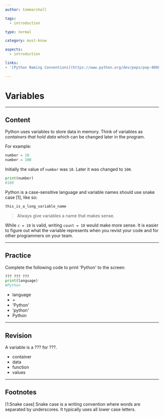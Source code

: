 ```yaml
---
author: tommarshall

tags:
  - introduction

type: normal

category: must-know

aspects:
  - introduction

links:
- '[Python Naming Conventions](https://www.python.org/dev/peps/pep-0008/#prescriptive-naming-conventions){documentation}'

---
```


# Variables

---
## Content

Python uses variables to store data in memory. Think of variables as *containers that hold data* which can be changed later in the program.

For example:

```python
number = 10
number = 100
```

Initially the value of `number` was `10`. Later it was changed to `100`.

```python
print(number)
#100
```

Python is a case-sensitive language and variable names should use snake case [1], like so:

```python
this_is_a_long_variable_name
```

> Always give variables a name that makes sense. 

While `c = 10` is valid, writing `count = 10` would make more sense. It is easier to figure out what the variable represents when you revist your code and for other programmers on your team.

---
## Practice

Complete the following code to print 'Python' to the screen:

```python
??? ??? ???
print(language)
#Python
```
* language
* =
* 'Python'
* 'python'
* Python

---
## Revision

A variable is a ??? for ???.

* container
* data
* function
* values

---
## Footnotes

[1:Snake case]
Snake case is a writing convention where words are separated by underscores. It typically uses all lower case letters.